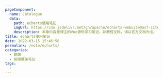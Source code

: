 ```yaml
---
pageComponent:
  name: Catalogue
  data:
    path: echarts使用笔记
    imgUrl: https://cdn.jsdelivr.net/gh/apache/echarts-website@asf-site/zh/images/logo.png?_v_=20200710_1
    description: 本章内容是博主的Vue源码学习笔记，非教程文档，请以官方文档为准。
title: echarts使用笔记
date: 2022-03-15 15:46:58
permalink: /note/echarts/
categories:
  - 前端
  - 前端框架笔记
tags:
  - 
---
```

